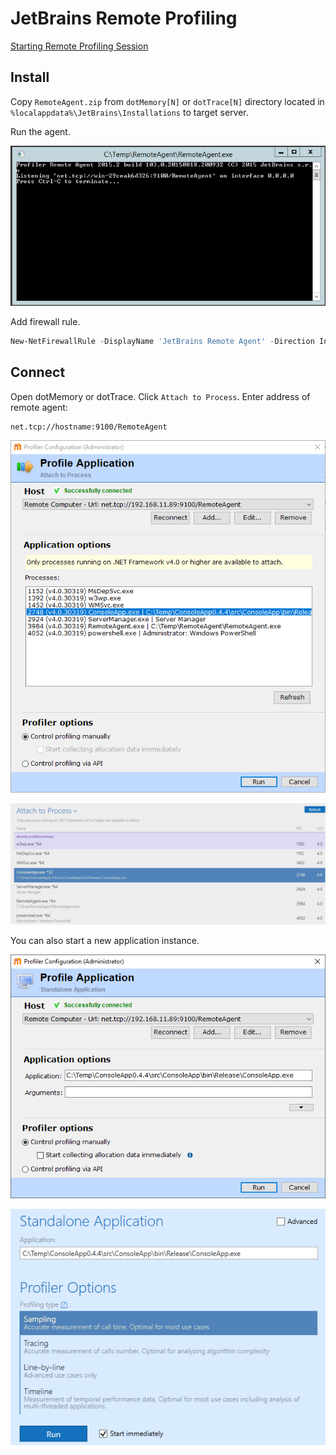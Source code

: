 # JetBrains Remote Profiling

[Starting Remote Profiling Session](https://www.jetbrains.com/help/profiler/Starting_Remote_Profiling_Session.html)

## Install

Copy `RemoteAgent.zip` from `dotMemory[N]` or `dotTrace[N]` directory located in `%localappdata%\JetBrains\Installations` to target server.

Run the agent.

![](images/JetBrains01.png)

Add firewall rule.

```powershell
New-NetFirewallRule -DisplayName 'JetBrains Remote Agent' -Direction Inbound -LocalPort 9100 -Protocol TCP -Action Allow
```

## Connect

Open dotMemory or dotTrace. Click `Attach to Process`. Enter address of remote agent:

```
net.tcp://hostname:9100/RemoteAgent
```

![](images/JetBrains02.png)

![](images/JetBrains04.png)

You can also start a new application instance.

![](images/JetBrains03.png)

![](images/JetBrains05.png)

